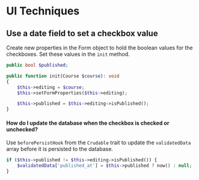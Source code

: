 # UI Techniques

## Use a date field to set a checkbox value

Create new properties in the Form object to hold the boolean values for the checkboxes. Set these
values in the `init` method.

```php +torchlight-php
public bool $published;

public function init(Course $course): void
{
    $this->editing = $course;
    $this->setFormProperties($this->editing);

    $this->published = $this->editing->isPublished();
}
```

#### How do I update the database when the checkbox is checked or unchecked?

Use `beforePersistHook` from the `Crudable` trait to update the `validatedData` array before it is
persisted to the database.

```php +torchlight-php
if ($this->published != $this->editing->isPublished()) {
    $validatedData['published_at'] = $this->published ? now() : null;
}
```